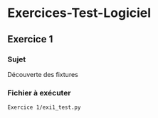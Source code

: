 # Exercices-Test-Logiciel
## Exercice 1
### Sujet
Découverte des fixtures
### Fichier à exécuter
`Exercice 1/exi1_test.py`